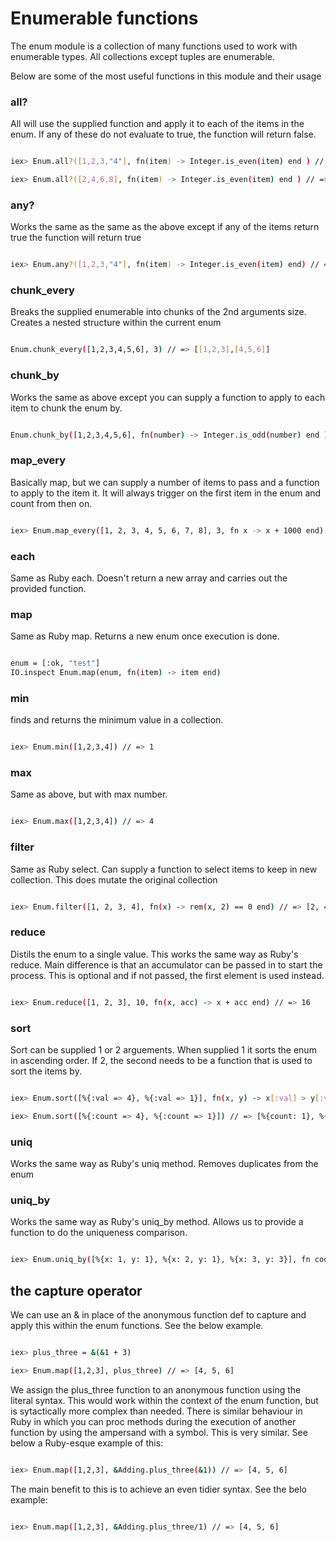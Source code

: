# Enumerable functions

The enum module is a collection of many functions used to work with enumerable types. All collections except tuples are enumerable.

Below are some of the most useful functions in this module and their usage

### all?

All will use the supplied function and apply it to each of the items in the enum. If any of these do not evaluate to true, the function will return false.

```bash

iex> Enum.all?([1,2,3,"4"], fn(item) -> Integer.is_even(item) end ) // => false

iex> Enum.all?([2,4,6,8], fn(item) -> Integer.is_even(item) end ) // => true

```

### any?

Works the same as the same as the above except if any of the items return true the function will return true

```bash

iex> Enum.any?([1,2,3,"4"], fn(item) -> Integer.is_even(item) end) // => true

```


### chunk_every

Breaks the supplied enumerable into chunks of the 2nd arguments size. Creates a nested structure within the current enum

```bash

Enum.chunk_every([1,2,3,4,5,6], 3) // => [[1,2,3],[4,5,6]]

```

### chunk_by

Works the same as above except you can supply a function to apply to each item to chunk the enum by.

```bash

Enum.chunk_by([1,2,3,4,5,6], fn(number) -> Integer.is_odd(number) end ) // => [[1,2],[3,4],[5,6]]

```


### map_every

Basically map, but we can supply a number of items to pass and a function to apply to the item it. It will always trigger on the first item in the enum and count from then on.

```bash

iex> Enum.map_every([1, 2, 3, 4, 5, 6, 7, 8], 3, fn x -> x + 1000 end) // => [1001, 2, 3, 1004, 5, 6, 1007, 8]

```


### each

Same as Ruby each. Doesn't return a new array and carries out the provided function.



### map

Same as Ruby map. Returns a new enum once execution is done.

```bash

enum = [:ok, "test"]
IO.inspect Enum.map(enum, fn(item) -> item end)

```


### min

finds and returns the minimum value in a collection.

```bash

iex> Enum.min([1,2,3,4]) // => 1

```

### max

Same as above, but with max number.

```bash

iex> Enum.max([1,2,3,4]) // => 4

```

### filter

Same as Ruby select. Can supply a function to select items to keep in new collection. This does mutate the original collection

```bash

iex> Enum.filter([1, 2, 3, 4], fn(x) -> rem(x, 2) == 0 end) // => [2, 4]

```


### reduce

Distils the enum to a single value. This works the same way as Ruby's reduce. Main difference is that an accumulator can be passed in to start the process. This is optional and if not passed, the first element is used instead.

```bash

iex> Enum.reduce([1, 2, 3], 10, fn(x, acc) -> x + acc end) // => 16

```

### sort

Sort can be supplied 1 or 2 arguements. When supplied 1 it sorts the enum in ascending order. If 2, the second needs to be a function that is used to sort the items by.

```bash

iex> Enum.sort([%{:val => 4}, %{:val => 1}], fn(x, y) -> x[:val] > y[:val] end) // => [%{val: 4}, %{val: 1}]

iex> Enum.sort([%{:count => 4}, %{:count => 1}]) // => [%{count: 1}, %{count: 4}]

```


### uniq

Works the same way as Ruby's uniq method. Removes duplicates from the enum




### uniq_by

Works the same way as Ruby's uniq_by method. Allows us to provide a function to do the uniqueness comparison.

```bash

iex> Enum.uniq_by([%{x: 1, y: 1}, %{x: 2, y: 1}, %{x: 3, y: 3}], fn coord -> coord.y end) // => [%{x: 1, y: 1}, %{x: 3, y: 3}]

```


## the capture operator

We can use an & in place of the anonymous function def to capture and apply this within the enum functions. See the below example.

```bash

iex> plus_three = &(&1 + 3)

iex> Enum.map([1,2,3], plus_three) // => [4, 5, 6]

```

We assign the plus_three function to an anonymous function using the literal syntax. This would work within the context of the enum function, but is sytactically more complex than needed. There is similar behaviour in Ruby in which you can proc methods during the execution of another function by using the ampersand with a symbol. This is very similar. See below a Ruby-esque example of this:


```bash

iex> Enum.map([1,2,3], &Adding.plus_three(&1)) // => [4, 5, 6]

```

The main benefit to this is to achieve an even tidier syntax. See the belo example:


```bash

iex> Enum.map([1,2,3], &Adding.plus_three/1) // => [4, 5, 6]

```